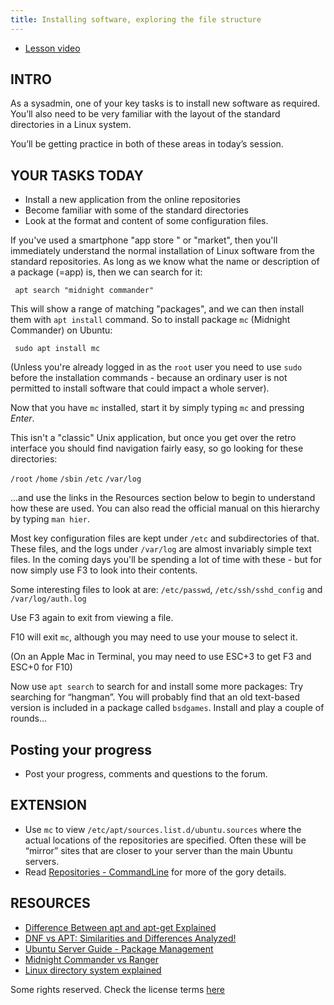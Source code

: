 ```yaml
---
title: Installing software, exploring the file structure
---
```



* [Lesson video](https://youtu.be/d8JzxgGNAx4)

## INTRO

As a sysadmin, one of your key tasks is to install new software as required. You’ll also need to be very familiar with the layout of the standard directories in a Linux system.

You’ll be getting practice in both of these areas in today’s session.

## YOUR TASKS TODAY

* Install a new application from the online repositories
* Become familiar with some of the standard directories
* Look at the format and content of some configuration files.

If you've used a smartphone "app store " or "market", then you'll immediately understand the normal installation of Linux software from the standard repositories. As long as we know what the name or description of a package (=app) is, then we  can search for it:

     apt search "midnight commander"

This will show a range of matching "packages", and we can then install them with `apt install` command. So to install package `mc` (Midnight Commander) on Ubuntu:


     sudo apt install mc


(Unless you're already logged in as the `root` user you need to use `sudo` before the installation commands - because an ordinary user is not permitted to install software that could impact a whole server).

Now that you have `mc` installed, start it by simply typing `mc` and pressing *Enter*.

This isn't a "classic" Unix application, but once you get over the retro interface you should find navigation fairly easy, so go looking for these directories:

`/root`
`/home`
`/sbin`
`/etc`
`/var/log`

...and use the links in the Resources section below to begin to understand how these are used. You can also read the official manual on this hierarchy by typing `man hier`.

Most key configuration files are kept under `/etc` and subdirectories of that. These files, and the logs under `/var/log` are almost invariably simple text files. In the coming days you'll be spending a lot of time with these - but for now simply use F3 to look into their contents.

Some interesting files to look at are: `/etc/passwd`, `/etc/ssh/sshd_config` and `/var/log/auth.log`

Use F3 again to exit from viewing a file.

F10 will exit `mc`, although you may need to use your mouse to select it.

(On an Apple Mac in Terminal, you may need to use ESC+3 to get F3 and ESC+0 for F10)

Now use `apt search` to search for and install some more packages: Try searching for “hangman”. You will probably find that an old text-based version is included in a package called `bsdgames`. Install and play a couple of rounds...

## Posting your progress

* Post your progress, comments and questions to the forum.

## EXTENSION

* Use `mc` to view `/etc/apt/sources.list.d/ubuntu.sources` where the actual locations of the repositories are specified. Often these will be “mirror” sites that are closer to your server than the main Ubuntu servers.
* Read [Repositories - CommandLine](https://help.ubuntu.com/community/Repositories/CommandLine) for more of the gory details.

## RESOURCES

* [Difference Between apt and apt-get Explained](https://itsfoss.com/apt-vs-apt-get-difference/)
* [DNF vs APT: Similarities and Differences Analyzed!](https://embeddedinventor.com/dnf-vs-apt-similarities-and-diffs-analyzed)
* [Ubuntu Server Guide - Package Management](https://ubuntu.com/server/docs/package-management)
* [Midnight Commander vs Ranger](https://www.slant.co/versus/6822/7576/~midnight-commander_vs_ranger)
* [Linux directory system explained](https://www.howtogeek.com/117435/htg-explains-the-linux-directory-structure-explained/)

Some rights reserved. Check the license terms
[here](https://github.com/livialima/linuxupskillchallenge/blob/master/LICENSE)
